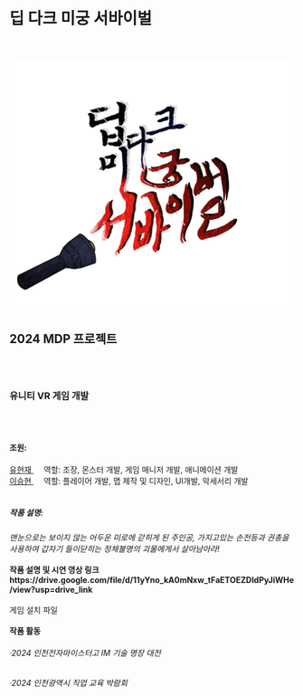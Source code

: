<h1>딥 다크 미궁 서바이벌</h1><br><br>
<img src="DeepDarkLabyrinthSurvival/Assets/Image/Logo.png" alt="logo" />
<h2>2024 MDP 프로젝트</h2><br><br>
<h3>유니티 VR 게임 개발</h3><br><br>
<h4>조원: </h4>
<A href = "https://github.com/hyunjae0912" target = "링크 방법" > 유현재  </A> 
&emsp; 역할: 조장, 몬스터 개발, 게임 매니저 개발, 애니메이션 개발 <br>
<A href = "https://github.com/leesh0829" target = "링크 방법" > 이승현 </A>
&emsp; 역할: 플레이어 개발, 맵 제작 및 디자인, UI개발, 악세서리 개발 <br><br>
<h5>작품 설명:</h5>
<i>맨눈으로는 보이지 않는 어두운 미로에 갇히게 된 주인공,
가지고있는 손전등과 권총을 사용하여 갑자기 들이닫히는 정체불명의 괴물에게서 살아남아라!</i><br><br>
<b>작품 설명 및 시연 영상 링크</b><br>
<b>https://drive.google.com/file/d/11yYno_kA0mNxw_tFaETOEZDIdPyJiWHe/view?usp=drive_link</b><br><br>
<b></b>게임 설치 파일</b><br><br>
<b>작품 활동</b>
<h6>&#183;2024 인천전자마이스터고 IM 기술 명장 대전</h6>
<h6>&#183;2024 인천광역시 직업 교육 박람회</h6>
